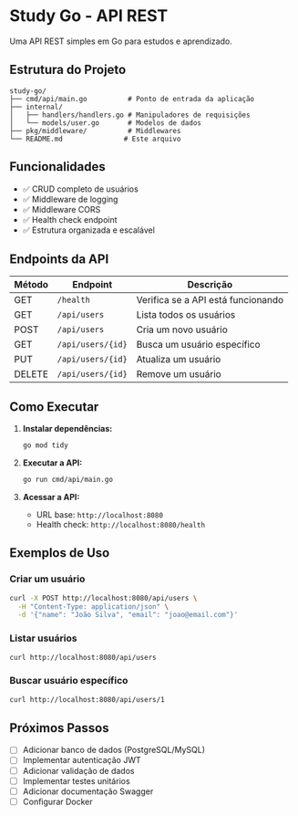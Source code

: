 # Study Go - API REST

Uma API REST simples em Go para estudos e aprendizado.

## Estrutura do Projeto

```
study-go/
├── cmd/api/main.go          # Ponto de entrada da aplicação
├── internal/
│   ├── handlers/handlers.go # Manipuladores de requisições
│   └── models/user.go       # Modelos de dados
├── pkg/middleware/          # Middlewares
└── README.md               # Este arquivo
```

## Funcionalidades

- ✅ CRUD completo de usuários
- ✅ Middleware de logging
- ✅ Middleware CORS
- ✅ Health check endpoint
- ✅ Estrutura organizada e escalável

## Endpoints da API

| Método | Endpoint | Descrição |
|--------|----------|-----------|
| GET | `/health` | Verifica se a API está funcionando |
| GET | `/api/users` | Lista todos os usuários |
| POST | `/api/users` | Cria um novo usuário |
| GET | `/api/users/{id}` | Busca um usuário específico |
| PUT | `/api/users/{id}` | Atualiza um usuário |
| DELETE | `/api/users/{id}` | Remove um usuário |

## Como Executar

1. **Instalar dependências:**
   ```bash
   go mod tidy
   ```

2. **Executar a API:**
   ```bash
   go run cmd/api/main.go
   ```

3. **Acessar a API:**
   - URL base: `http://localhost:8080`
   - Health check: `http://localhost:8080/health`

## Exemplos de Uso

### Criar um usuário
```bash
curl -X POST http://localhost:8080/api/users \
  -H "Content-Type: application/json" \
  -d '{"name": "João Silva", "email": "joao@email.com"}'
```

### Listar usuários
```bash
curl http://localhost:8080/api/users
```

### Buscar usuário específico
```bash
curl http://localhost:8080/api/users/1
```

## Próximos Passos

- [ ] Adicionar banco de dados (PostgreSQL/MySQL)
- [ ] Implementar autenticação JWT
- [ ] Adicionar validação de dados
- [ ] Implementar testes unitários
- [ ] Adicionar documentação Swagger
- [ ] Configurar Docker 